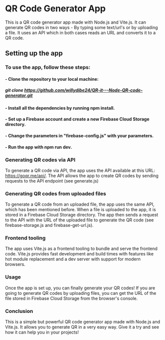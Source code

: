 
#   QR Code Generator App     #

This is a QR code generator app made with Node.js and Vite.js. It can generate QR codes in two ways - By typing some text/url's or by uploading a file. It uses an API which in both cases reads an URL and converts it to a QR code.




## Setting up the app ##

### To use the app, follow these steps: ###

#### - Clone the repository to your local machine: ####
  ##### git clone https://github.com/willydibe24/QR-it---Node-QR-code-generator.git #####
  
#### - Install all the dependencies by running npm install. ####
#### - Set up a Firebase account and create a new Firebase Cloud Storage directory. ####
#### - Change the parameters in "firebase-config.js" with your parameters. ####
#### - Run the app with npm run dev. ####




### Generating QR codes via API ###

To generate a QR code via API, the app uses the API available at this URL: https://goqr.me/api/. The API allows the app to create QR codes by sending requests to the API endpoint (see generate.js)




### Generating QR codes from uploaded files ###

To generate a QR code from an uploaded file, the app uses the same API, which has been mentioned before. When a file is uploaded to the app, it is stored in a Firebase Cloud Storage directory. The app then sends a request to the API with the URL of the uploaded file to generate the QR code (see firebase-storage.js and firebase-get-url.js).




### Frontend tooling ###

The app uses Vite.js as a frontend tooling to bundle and serve the frontend code. Vite.js provides fast development and build times with features like hot module replacement and a dev server with support for modern browsers.




### Usage ###

Once the app is set up, you can finally generate your QR codes!
If you are going to generate QR codes by uploading files, you can get the URL of the file stored in Firebase Cloud Storage from the browser's console.  




### Conclusion ###

This is a simple but powerful QR code generator app made with Node.js and Vite.js. It allows you to generate QR in a very easy way. Give it a try and see how it can help you in your projects!
